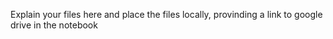 Explain your files here and  place the files locally, provinding a link to google drive in the notebook